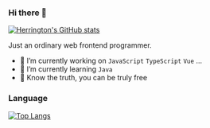### Hi there 👋
[![Herrington's GitHub stats](https://github-readme-stats.vercel.app/api?username=WCeasar)](https://github.com/anuraghazra/github-readme-stats)

Just an ordinary web frontend programmer.

- 🔭 I’m currently working on `JavaScript` `TypeScript` `Vue` ...
- 🌱 I’m currently learning `Java`
- 🎉 Know the truth, you can be truly free

### Language
[![Top Langs](https://github-readme-stats.vercel.app/api/top-langs/?username=WCeasar&hide=javascript,html)](https://github.com/WCeasar)

<!-- [![WCeasar's github activity graph](https://github-readme-activity-graph.cyclic.app/graph?username=WCeasar&theme=react)](https://github.com/WCeasar
)
 -->
